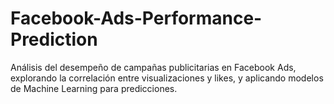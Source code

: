 # Facebook-Ads-Performance-Prediction
Análisis del desempeño de campañas publicitarias en Facebook Ads, explorando la correlación entre visualizaciones y likes, y aplicando modelos de Machine Learning para predicciones.
